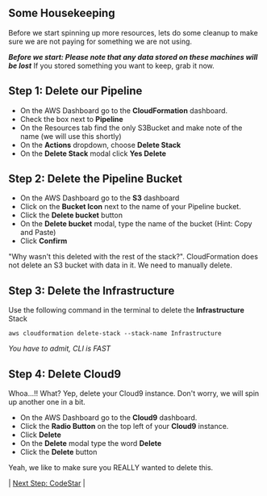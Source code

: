 ## Some Housekeeping
Before we start spinning up more resources, lets do some cleanup to make sure we are not 
paying for something we are not using.

***Before we start: Please note that any data stored on these machines will be lost***
If you stored something you want to keep, grab it now.

## Step 1: Delete our Pipeline
- On the AWS Dashboard go to the **CloudFormation** dashboard.
- Check the box next to **Pipeline**
- On the Resources tab find the only S3Bucket and make note of the name (we will use this shortly)
- On the **Actions** dropdown, choose **Delete Stack**
- On the **Delete Stack** modal click **Yes Delete**

## Step 2: Delete the Pipeline Bucket
- On the AWS Dashboard go to the **S3** dashboard
- Click on the **Bucket Icon** next to the name of your Pipeline bucket.
- Click the **Delete bucket** button
- On the **Delete bucket** modal, type the name of the bucket (Hint: Copy and Paste)
- Click **Confirm**

"Why wasn't this deleted with the rest of the stack?". CloudFormation does not delete an S3 bucket 
with data in it. We need to manually delete.

## Step 3: Delete the Infrastructure
Use the following command in the terminal to delete the **Infrastructure** Stack
```
aws cloudformation delete-stack --stack-name Infrastructure
```
*You have to admit, CLI is FAST*

## Step 4: Delete Cloud9
Whoa...!! What? Yep, delete your Cloud9 instance. Don't worry, we will spin up another one in a bit.
- On the AWS Dashboard go to the **Cloud9** dashboard.
- Click the **Radio Button** on the top left of your **Cloud9** instance.
- Click **Delete**
- On the **Delete** modal type the word **Delete**
- Click the **Delete** button

Yeah, we like to make sure you REALLY wanted to delete this.

| [Next Step: CodeStar](./CodeStar.md) |